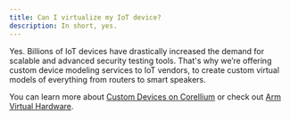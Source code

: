```yaml
---
title: Can I virtualize my IoT device?
description: In short, yes.
---
```


Yes. Billions of IoT devices have drastically increased the demand for scalable and advanced security testing tools. That's why we’re offering custom device modeling services to IoT vendors, to create custom virtual models of everything from routers to smart speakers.

You can learn more about [Custom Devices on Corellium](https://www.corellium.com/devices/custom) or check out [Arm Virtual Hardware](https://avh.arm.com/).